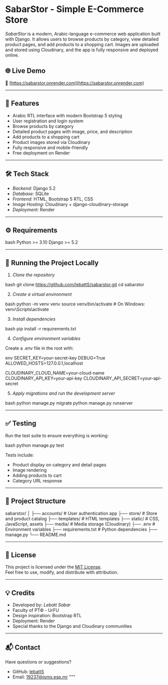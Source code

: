 
#  SabarStor - Simple E-Commerce Store

*SabarStor* is a modern, Arabic-language e-commerce web application built with Django. It allows users to browse products by category, view detailed product pages, and add products to a shopping cart. Images are uploaded and stored using Cloudinary, and the app is fully responsive and deployed online.

## 🌐 Live Demo

🔗 [https://sabarstor.onrender.com](https://sabarstor.onrender.com)

---

## 🎯 Features

- Arabic RTL interface with modern Bootstrap 5 styling  
- User registration and login system  
- Browse products by category  
- Detailed product pages with image, price, and description  
- Add products to a shopping cart  
- Product images stored via Cloudinary  
- Fully responsive and mobile-friendly  
- Free deployment on Render

---

## 🛠️ Tech Stack

- *Backend:* Django 5.2  
- *Database:* SQLite  
- *Frontend:* HTML, Bootstrap 5 RTL, CSS  
- *Image Hosting:* Cloudinary + django-cloudinary-storage  
- *Deployment:* Render  

---

## ⚙️ Requirements

bash
Python >= 3.10
Django >= 5.2


---

## 🚀 Running the Project Locally

1. *Clone the repository*

bash
git clone https://github.com/lebattS/sabarstor.git
cd sabarstor


2. *Create a virtual environment*

bash
python -m venv venv
source venv/bin/activate  # On Windows: venv\\Scripts\\activate


3. *Install dependencies*

bash
pip install -r requirements.txt


4. *Configure environment variables*

Create a .env file in the root with:

env
SECRET_KEY=your-secret-key
DEBUG=True
ALLOWED_HOSTS=127.0.0.1,localhost

CLOUDINARY_CLOUD_NAME=your-cloud-name
CLOUDINARY_API_KEY=your-api-key
CLOUDINARY_API_SECRET=your-api-secret


5. *Apply migrations and run the development server*

bash
python manage.py migrate
python manage.py runserver


---

## ✅ Testing

Run the test suite to ensure everything is working:

bash
python manage.py test


Tests include:
- Product display on category and detail pages
- Image rendering
- Adding products to cart
- Category URL response

---

## 📂 Project Structure


sabarstor/
│
├── accounts/               # User authentication app
├── store/                  # Store and product catalog
├── templates/              # HTML templates
├── static/                 # CSS, JavaScript, assets
├── media/                  # Media storage (Cloudinary)
├── .env                    # Environment variables
├── requirements.txt        # Python dependencies
├── manage.py
└── README.md


---

## 📝 License

This project is licensed under the [MIT License](https://opensource.org/licenses/MIT).  
Feel free to use, modify, and distribute with attribution.

---

## 💡 Credits

- Developed by: *Lebatt Sabar*  
- Faculty of РТФ - UrFU
- Design inspiration: Bootstrap RTL  
- Deployment: Render  
- Special thanks to the Django and Cloudinary communities

---

## 📬 Contact

Have questions or suggestions?

- GitHub: [lebattS](https://github.com/lebattS)
- Email: 19237@isms.esp.mr
"""

